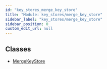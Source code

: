 ```yaml
---
id: "key_stores_merge_key_store"
title: "Module: key_stores/merge_key_store"
sidebar_label: "key_stores/merge_key_store"
sidebar_position: 0
custom_edit_url: null
---
```


## Classes

- [MergeKeyStore](../classes/key_stores_merge_key_store.MergeKeyStore.md)
